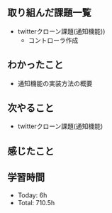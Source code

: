 ## 取り組んだ課題一覧
- twitterクローン課題(通知機能))
    - コントローラ作成
## わかったこと
- 通知機能の実装方法の概要
## 次やること
-  twitterクローン課題(通知機能)
## 感じたこと
## 学習時間
- Today: 6h
- Total: 710.5h